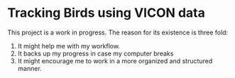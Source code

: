 # Tracking Birds using VICON data

This project is a work in progress.
The reason for its existence is three fold:
  1. It might help me with my workflow.
  2. It backs up my progress in case my computer breaks
  3. It might encourage me to work in a more organized and structured manner.
